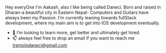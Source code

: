 Hey everyOne I'm Aakash, also I like being called Daneci. 
Born and raised in Dharan-a beautiful city in Eastern Nepal- Computers and Guitars have always been my Passion.
I'm currently leaning towards fullStack development, where my main aim is to get into IOS development eventually.
- 💞️ I’m looking to learn more, get better and ultimately get hired.
- 📫 always feel free to drop an email if you want to reach me tremolodaneci@gmail.com
